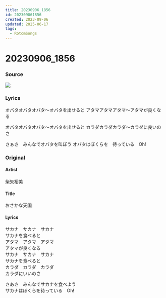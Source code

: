 ```yaml
---
title: 20230906_1856
id: 202309061856
created: 2023-09-06
updated: 2025-06-17
tags:
  - RotomSongs
---
```

# 20230906_1856

### Source

![](https://x.com/Starlystrongest/status/1699360919716012532)

### Lyrics

オバタオバタオバタ〜オバタを出せると
アタマアタマアタマ〜アタマが良くなる

オバタオバタオバタ〜オバタを出せると
カラダカラダカラダ〜カラダに良いのさ

さぁさ　みんなでオバタを叫ぼう
オバタはぼくらを　待っている　Oh!

### Original

#### Artist

柴矢裕美

#### Title

おさかな天国

#### Lyrics

サカナ　サカナ　サカナ  
サカナを食べると  
アタマ　アタマ　アタマ  
アタマが良くなる  
サカナ　サカナ　サカナ  
サカナを食べると  
カラダ　カラダ　カラダ  
カラダにいいのさ  
  
さあさ　みんなでサカナを食べよう  
サカナはぼくらを待っている　Oh!  

